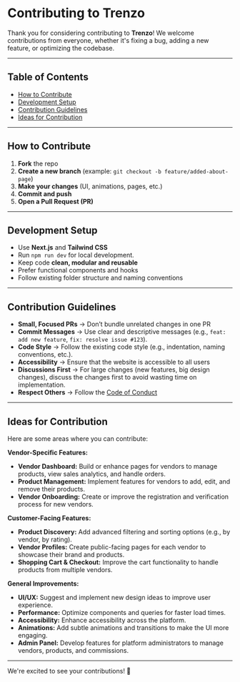 # Contributing to Trenzo

Thank you for considering contributing to **Trenzo**!
We welcome contributions from everyone, whether it's fixing a bug, adding a new feature, or optimizing the codebase.

---

## Table of Contents
- [How to Contribute](#how-to-contribute)
- [Development Setup](#development-setup)
- [Contribution Guidelines](#contribution-guidelines)
- [Ideas for Contribution](#ideas-for-contribution)

---

## How to Contribute

1. **Fork** the repo
2. **Create a new branch** (example: `git checkout -b feature/added-about-page`)
3. **Make your changes** (UI, animations, pages, etc.)
4. **Commit and push**
5. **Open a Pull Request (PR)**

---

## Development Setup

- Use **Next.js** and **Tailwind CSS**
- Run `npm run dev` for local development.
- Keep code **clean, modular and reusable**
- Prefer functional components and hooks
- Follow existing folder structure and naming conventions

---

## Contribution Guidelines

- **Small, Focused PRs** → Don’t bundle unrelated changes in one PR  
- **Commit Messages** → Use clear and descriptive messages (e.g., `feat: add new feature`, `fix: resolve issue #123`).
- **Code Style** → Follow the existing code style (e.g., indentation, naming conventions, etc.).
- **Accessibility** → Ensure that the website is accessible to all users
- **Discussions First** → For large changes (new features, big design changes), discuss the changes first to avoid wasting time on implementation.
- **Respect Others** → Follow the [Code of Conduct](./CODE_OF_CONDUCT.md)  

---

## Ideas for Contribution

Here are some areas where you can contribute:

**Vendor-Specific Features:**
- **Vendor Dashboard:** Build or enhance pages for vendors to manage products, view sales analytics, and handle orders.
- **Product Management:** Implement features for vendors to add, edit, and remove their products.
- **Vendor Onboarding:** Create or improve the registration and verification process for new vendors.

**Customer-Facing Features:**
- **Product Discovery:** Add advanced filtering and sorting options (e.g., by vendor, by rating).
- **Vendor Profiles:** Create public-facing pages for each vendor to showcase their brand and products.
- **Shopping Cart & Checkout:** Improve the cart functionality to handle products from multiple vendors.

**General Improvements:**
- **UI/UX:** Suggest and implement new design ideas to improve user experience.
- **Performance:** Optimize components and queries for faster load times.
- **Accessibility:** Enhance accessibility across the platform.
- **Animations:** Add subtle animations and transitions to make the UI more engaging.
- **Admin Panel:** Develop features for platform administrators to manage vendors, products, and commissions.

---

We're excited to see your contributions! 🚀